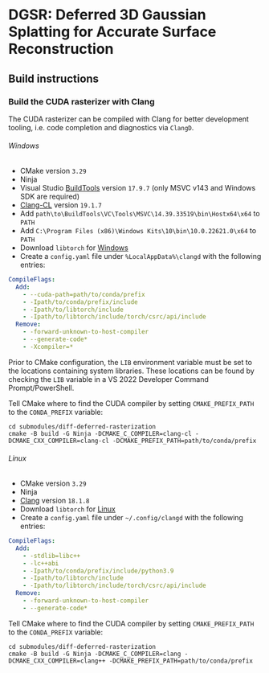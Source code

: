 # DGSR: Deferred 3D Gaussian Splatting for Accurate Surface Reconstruction

## Build instructions

### Build the CUDA rasterizer with Clang
The CUDA rasterizer can be compiled with Clang for better development tooling, i.e. code completion and diagnostics via `ClangD`.

###### Windows
- CMake version `3.29`
- Ninja
- Visual Studio [BuildTools](https://learn.microsoft.com/en-us/visualstudio/releases/2022/release-history) version `17.9.7`
(only MSVC v143 and Windows SDK are required)
- [Clang-CL](https://github.com/llvm/llvm-project/releases/tag/llvmorg-19.1.7) version `19.1.7`
- Add `path\to\BuildTools\VC\Tools\MSVC\14.39.33519\bin\Hostx64\x64` to `PATH`
- Add `C:\Program Files (x86)\Windows Kits\10\bin\10.0.22621.0\x64` to `PATH`
- Download `libtorch` for [Windows](https://download.pytorch.org/libtorch/cu118/libtorch-win-shared-with-deps-2.0.1%2Bcu118.zip)
- Create a `config.yaml` file under `%LocalAppData%\clangd` with the following entries:
```yaml
CompileFlags:
  Add:
    - --cuda-path=path/to/conda/prefix
    - -Ipath/to/conda/prefix/include
    - -Ipath/to/libtorch/include
    - -Ipath/to/libtorch/include/torch/csrc/api/include
  Remove:
    - -forward-unknown-to-host-compiler
    - --generate-code*
    - -Xcompiler=*
```

Prior to CMake configuration, the `LIB` environment variable must be set to the locations containing system libraries.
These locations can be found by checking the `LIB` variable in a VS 2022 Developer Command Prompt/PowerShell.

Tell CMake where to find the CUDA compiler by setting `CMAKE_PREFIX_PATH` to the `CONDA_PREFIX` variable:
```
cd submodules/diff-deferred-rasterization
cmake -B build -G Ninja -DCMAKE_C_COMPILER=clang-cl -DCMAKE_CXX_COMPILER=clang-cl -DCMAKE_PREFIX_PATH=path/to/conda/prefix
``` 

###### Linux
- CMake version `3.29`
- Ninja
- [Clang](https://github.com/llvm/llvm-project/releases/tag/llvmorg-18.1.8) version `18.1.8`
- Download `libtorch` for [Linux](https://download.pytorch.org/libtorch/cu118/libtorch-shared-with-deps-2.0.1%2Bcu118.zip)
- Create a `config.yaml` file under `~/.config/clangd` with the following entries:
```yaml
CompileFlags:
  Add:
    - -stdlib=libc++
    - -lc++abi
    - -Ipath/to/conda/prefix/include/python3.9
    - -Ipath/to/libtorch/include
    - -Ipath/to/libtorch/include/torch/csrc/api/include
  Remove:
    - -forward-unknown-to-host-compiler
    - --generate-code*
```

Tell CMake where to find the CUDA compiler by setting `CMAKE_PREFIX_PATH` to the `CONDA_PREFIX` variable:
```
cd submodules/diff-deferred-rasterization
cmake -B build -G Ninja -DCMAKE_C_COMPILER=clang -DCMAKE_CXX_COMPILER=clang++ -DCMAKE_PREFIX_PATH=path/to/conda/prefix
```